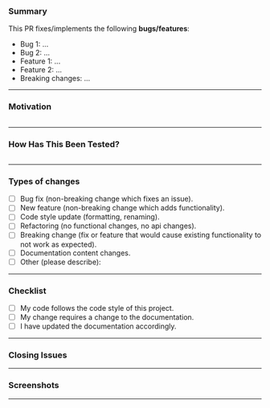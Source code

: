 <!-- IMPORTANT:
- Please do not create a pull request without creating an issue (bugs) or new discussion (features) first.
- Any change needs to be discussed before proceeding. Failure to do so may result in the rejection of the pull request.
- A similar PR may already be submitted! Please check before creating one.
- Please read the 3 guide beforehand.
- Branches MUST have descriptive names that start with either the `fix/`, `feature/` or `improvement/` prefixes. 
Good examples are: `fix/package-info`, `feature/add-device-info` or `improvement/reorder-classes`.
- Provide a general summary of your changes in the title above.
-->

### Summary

This PR fixes/implements the following **bugs/features**:

- Bug 1: ...
- Bug 2: ...
- Feature 1: ...
- Feature 2: ...
- Breaking changes: ...

---

### Motivation

<!-- You can skip this if you're fixing a typo or an open bug issue. -->

<!-- Explain the motivation for making this change. Why is this change required? What existing problem does the pull request solve? -->
<!-- Example: When "Adding a function to do X", explain why it is necessary to have a way to do X. -->
<!-- Current behavior -> new behavior -->

```txt

```

---

### How Has This Been Tested?

<!--- Please describe in detail how you tested your changes. -->
<!--- Provide details about your test environment and the tests you performed. -->
<!--- See how your change affects other areas of the code. -->

```txt

```

---

### Types of changes

<!--- What types of changes does your code introduce? Put an `x` in all the boxes that apply: -->

- [ ] Bug fix (non-breaking change which fixes an issue).
- [ ] New feature (non-breaking change which adds functionality).
- [ ] Code style update (formatting, renaming).
- [ ] Refactoring (no functional changes, no api changes).
- [ ] Breaking change (fix or feature that would cause existing functionality to not work as expected).
- [ ] Documentation content changes.
- [ ] Other (please describe):

---

### Checklist

<!--- Go over all the following points, and put an `x` in all the boxes that apply. -->

- [ ] My code follows the code style of this project.
- [ ] My change requires a change to the documentation.
- [ ] I have updated the documentation accordingly.

---

### Closing Issues

<!-- Use `closes #XXXX` to auto-close the issue that your PR fixes (if such). -->

---

### Screenshots

<!-- optional -->

---



<!-- Thanks for your contribution! -->
